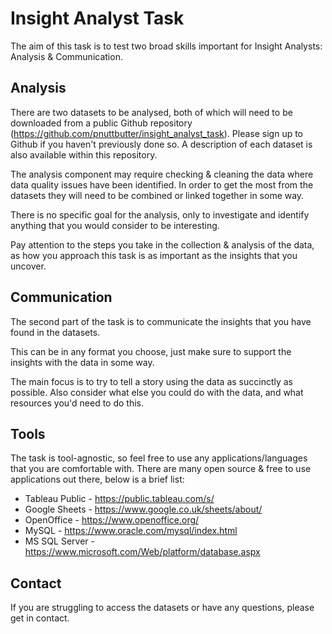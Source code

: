 # Insight Analyst Task

The aim of this task is to test two broad skills important for Insight Analysts:  Analysis & Communication.

## Analysis
There are two datasets to be analysed, both of which will need to be downloaded from a public Github repository (https://github.com/pnuttbutter/insight_analyst_task).  Please sign up to Github if you haven't previously done so.  A description of each dataset is also available within this repository.

The analysis component may require checking & cleaning the data where data quality issues have been identified.  In order to get the most from the datasets they will need to be combined or linked together in some way.

There is no specific goal for the analysis, only to investigate and identify anything that you would consider to be interesting.

Pay attention to the steps you take in the collection & analysis of the data, as how you approach this task is as important as the insights that you uncover.

## Communication
The second part of the task is to communicate the insights that you have found in the datasets.  

This can be in any format you choose, just make sure to support the insights with the data in some way.

The main focus is to try to tell a story using the data as succinctly as possible.  Also consider what else you could do with the data, and what resources you'd need to do this.

## Tools
The task is tool-agnostic, so feel free to use any applications/languages that you are comfortable with.  There are many open source & free to use applications out there, below is a brief list:

* Tableau Public - https://public.tableau.com/s/
* Google Sheets - https://www.google.co.uk/sheets/about/
* OpenOffice - https://www.openoffice.org/
* MySQL - https://www.oracle.com/mysql/index.html
* MS SQL Server - https://www.microsoft.com/Web/platform/database.aspx

## Contact
If you are struggling to access the datasets or have any questions, please get in contact.
